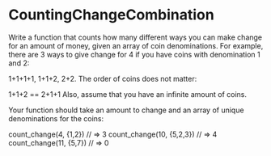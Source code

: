 # CountingChangeCombination

Write a function that counts how many different ways you can make change for an amount of money, given an array of coin denominations. For example, there are 3 ways to give change for 4 if you have coins with denomination 1 and 2:

1+1+1+1, 1+1+2, 2+2.
The order of coins does not matter:

1+1+2 == 2+1+1
Also, assume that you have an infinite amount of coins.

Your function should take an amount to change and an array of unique denominations for the coins:

  count_change(4, {1,2}) // => 3
  count_change(10, {5,2,3}) // => 4
  count_change(11, {5,7}) // => 0
